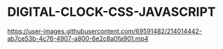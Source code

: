 # DIGITAL-CLOCK-CSS-JAVASCRIPT

https://user-images.githubusercontent.com/69591482/214014442-ab7ce53b-4c76-4907-a800-6e2c8a0fa901.mp4

